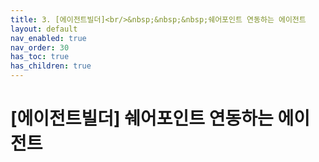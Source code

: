 ```yaml
---
title: 3. [에이전트빌더]<br/>&nbsp;&nbsp;&nbsp;쉐어포인트 연동하는 에이전트
layout: default
nav_enabled: true
nav_order: 30
has_toc: true
has_children: true
---
```


# [에이전트빌더] 쉐어포인트 연동하는 에이전트

